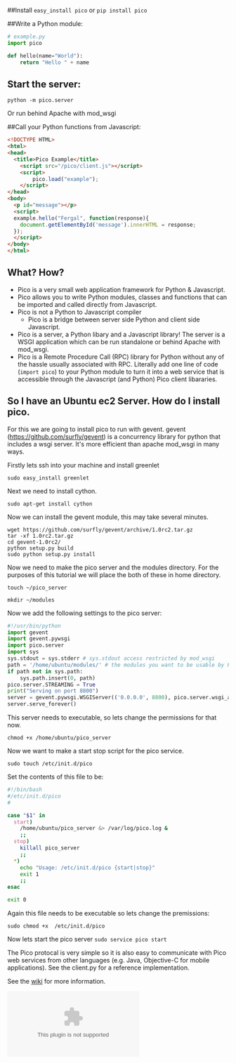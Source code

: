 ##Install
`easy_install pico`
or
`pip install pico`


##Write a Python module:
```python
# example.py
import pico

def hello(name="World"):
    return "Hello " + name

```

## Start the server:
`python -m pico.server`

Or run behind Apache with mod_wsgi

##Call your Python functions from Javascript:

```html
<!DOCTYPE HTML>
<html>
<head>
  <title>Pico Example</title>
    <script src="/pico/client.js"></script>
    <script>
        pico.load("example");
    </script>
</head>
<body>
  <p id="message"></p>
  <script>
  example.hello("Fergal", function(response){
    document.getElementById('message').innerHTML = response;  
  });
  </script>
</body>
</html>

```

## What? How?

* Pico is a very small web application framework for Python & Javascript.
* Pico allows you to write Python modules, classes and functions that can be imported and called directly from Javascript.
* Pico is not a Python to Javascript compiler 
   - Pico is a bridge between server side Python and client side Javascript.
* Pico is a server, a Python libary and a Javascript library! The server is a WSGI application which can be run standalone or behind Apache with mod_wsgi.
* Pico is a Remote Procedure Call (RPC) library for Python without any of the hassle usually associated with RPC. Literally add one line of code (``import pico``) to your Python module to turn it into a web service that is accessible through the Javascript (and Python) Pico client libararies.


## So I have an Ubuntu ec2 Server. How do I install pico.
For this we are going to install pico to run with gevent. gevent (https://github.com/surfly/gevent) is a concurrency library for
python that includes a wsgi server. It's more efficient than apache mod_wsgi in many ways.

Firstly lets ssh into your machine and install greenlet

`sudo easy_install greenlet`

Next we need to install cython.

`sudo apt-get install cython`

Now we can install the gevent module, this may take several minutes.

```
wget https://github.com/surfly/gevent/archive/1.0rc2.tar.gz
tar -xf 1.0rc2.tar.gz
cd gevent-1.0rc2/
python setup.py build
sudo python setup.py install
```


Now we need to make the pico server and the modules directory. 
For the purposes of this tutorial we will place the both of these in home directory.

`touch ~/pico_server`

`mkdir ~/modules`


Now we add the following settings to the pico server:

```python
#!/usr/bin/python
import gevent
import gevent.pywsgi
import pico.server
import sys
sys.stdout = sys.stderr # sys.stdout access restricted by mod_wsgi
path = '/home/ubuntu/modules/' # the modules you want to be usable by Pico
if path not in sys.path:
    sys.path.insert(0, path)
pico.server.STREAMING = True
print("Serving on port 8800")
server = gevent.pywsgi.WSGIServer(('0.0.0.0', 8800), pico.server.wsgi_app)
server.serve_forever()
```

This server needs to executable, so lets change the permissions for that now.

`chmod +x /home/ubuntu/pico_server`

Now we want to make a start stop script for the pico service.

`sudo touch /etc/init.d/pico`

Set the contents of this file to be:

```bash
#!/bin/bash
#/etc/init.d/pico
#

case "$1" in
  start)
    /home/ubuntu/pico_server &> /var/log/pico.log &
    ;;
  stop)
    killall pico_server
    ;;
  *)
    echo "Usage: /etc/init.d/pico {start|stop}"
    exit 1
    ;;
esac

exit 0
```

Again this file needs to be executable so lets change the premissions:

`sudo chmod +x  /etc/init.d/pico`

Now lets start the pico server
`sudo service pico start`

The Pico protocal is very simple so it is also easy to communicate with Pico web services from other languages (e.g. Java, Objective-C for mobile applications). See the client.py for a reference implementation.

See the [wiki](https://github.com/fergalwalsh/pico/wiki) for more information.


![](https://nojsstats.appspot.com/UA-34240929-1/github.com)
